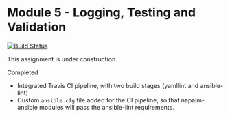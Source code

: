 # Module 5 - Logging, Testing and Validation #

[![Build Status](https://travis-ci.org/writememe/BlgNetAutoSol.svg?branch=master)](https://travis-ci.org/writememe/BlgNetAutoSol)

This assignment is under construction.

Completed

- Integrated Travis CI pipeline, with two build stages (yamllint and ansible-lint)
- Custom `ansible.cfg` file added for the CI pipeline, so that napalm-ansible modules will pass the ansible-lint requirements.
